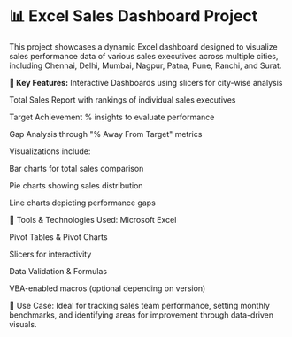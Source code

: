 # 📊 Excel Sales Dashboard Project

This project showcases a dynamic Excel dashboard designed to visualize sales performance data of various sales executives across multiple cities, including Chennai, Delhi, Mumbai, Nagpur, Patna, Pune, Ranchi, and Surat.

**🔹 Key Features:**
Interactive Dashboards using slicers for city-wise analysis

Total Sales Report with rankings of individual sales executives

Target Achievement % insights to evaluate performance

Gap Analysis through "% Away From Target" metrics

Visualizations include:

Bar charts for total sales comparison

Pie charts showing sales distribution

Line charts depicting performance gaps

🧩 Tools & Technologies Used:
Microsoft Excel

Pivot Tables & Pivot Charts

Slicers for interactivity

Data Validation & Formulas

VBA-enabled macros (optional depending on version)

📌 Use Case:
Ideal for tracking sales team performance, setting monthly benchmarks, and identifying areas for improvement through data-driven visuals.
